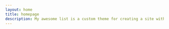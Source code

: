 ```yaml
---
layout: home
title: homepage
description: My awesome list is a custom theme for creating a site with a directory of websites using stackbit.
---
```

